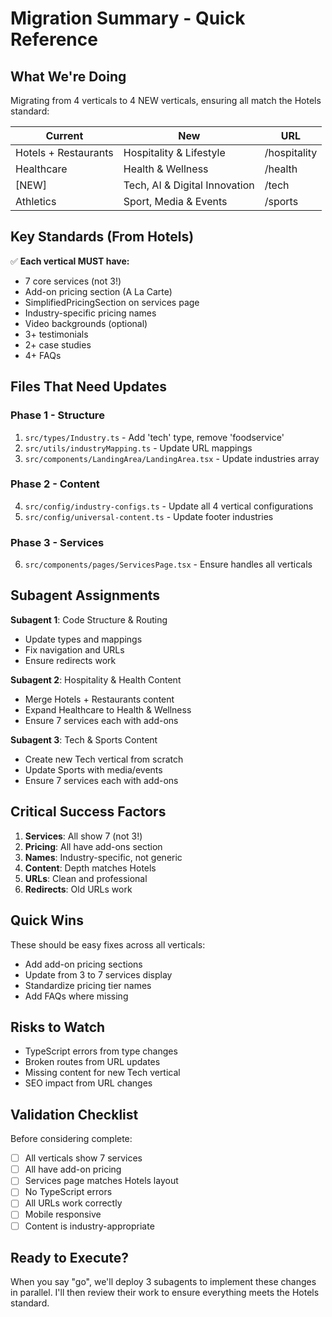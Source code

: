 # Migration Summary - Quick Reference

## What We're Doing

Migrating from 4 verticals to 4 NEW verticals, ensuring all match the Hotels standard:

| Current | New | URL |
|---------|-----|-----|
| Hotels + Restaurants | Hospitality & Lifestyle | /hospitality |
| Healthcare | Health & Wellness | /health |
| [NEW] | Tech, AI & Digital Innovation | /tech |
| Athletics | Sport, Media & Events | /sports |

## Key Standards (From Hotels)

✅ **Each vertical MUST have:**
- 7 core services (not 3!)
- Add-on pricing section (A La Carte)
- SimplifiedPricingSection on services page
- Industry-specific pricing names
- Video backgrounds (optional)
- 3+ testimonials
- 2+ case studies
- 4+ FAQs

## Files That Need Updates

### Phase 1 - Structure
1. `src/types/Industry.ts` - Add 'tech' type, remove 'foodservice'
2. `src/utils/industryMapping.ts` - Update URL mappings
3. `src/components/LandingArea/LandingArea.tsx` - Update industries array

### Phase 2 - Content  
4. `src/config/industry-configs.ts` - Update all 4 vertical configurations
5. `src/config/universal-content.ts` - Update footer industries

### Phase 3 - Services
6. `src/components/pages/ServicesPage.tsx` - Ensure handles all verticals

## Subagent Assignments

**Subagent 1**: Code Structure & Routing
- Update types and mappings
- Fix navigation and URLs
- Ensure redirects work

**Subagent 2**: Hospitality & Health Content
- Merge Hotels + Restaurants content
- Expand Healthcare to Health & Wellness
- Ensure 7 services each with add-ons

**Subagent 3**: Tech & Sports Content  
- Create new Tech vertical from scratch
- Update Sports with media/events
- Ensure 7 services each with add-ons

## Critical Success Factors

1. **Services**: All show 7 (not 3!)
2. **Pricing**: All have add-ons section
3. **Names**: Industry-specific, not generic
4. **Content**: Depth matches Hotels
5. **URLs**: Clean and professional
6. **Redirects**: Old URLs work

## Quick Wins

These should be easy fixes across all verticals:
- Add add-on pricing sections
- Update from 3 to 7 services display
- Standardize pricing tier names
- Add FAQs where missing

## Risks to Watch

- TypeScript errors from type changes
- Broken routes from URL updates
- Missing content for new Tech vertical
- SEO impact from URL changes

## Validation Checklist

Before considering complete:
- [ ] All verticals show 7 services
- [ ] All have add-on pricing
- [ ] Services page matches Hotels layout
- [ ] No TypeScript errors
- [ ] All URLs work correctly
- [ ] Mobile responsive
- [ ] Content is industry-appropriate

## Ready to Execute?

When you say "go", we'll deploy 3 subagents to implement these changes in parallel. I'll then review their work to ensure everything meets the Hotels standard.
